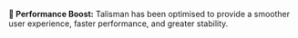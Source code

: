 <!-- version: v1.28.0 -->

**<span class="icon">🚀</span> Performance Boost:** Talisman has been optimised to provide a smoother user experience, faster performance, and greater stability.
